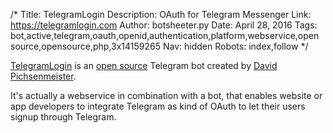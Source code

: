 /*
Title: TelegramLogin
Description: OAuth for Telegram Messenger
Link: https://telegramlogin.com
Author: botsheeter.py
Date: April 28, 2016
Tags: bot,active,telegram,oauth,openid,authentication,platform,webservice,open source,opensource,php,3x14159265
Nav: hidden
Robots: index,follow
*/

[TelegramLogin](https://telegramlogin.com) is an [open source](https://github.com/3x14159265/telegramlogin) Telegram bot created by [David Pichsenmeister](https://twitter.com/3x14159265). 

It's actually a webservice in combination with a bot, that enables website or app developers to integrate Telegram as kind of OAuth to let their users signup through Telegram.
